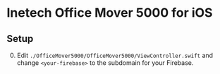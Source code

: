 # Inetech Office Mover 5000 for iOS

## Setup

0. Edit `./OfficeMover5000/OfficeMover5000/ViewController.swift` and change `<your-firebase>` to
   the subdomain for your Firebase.